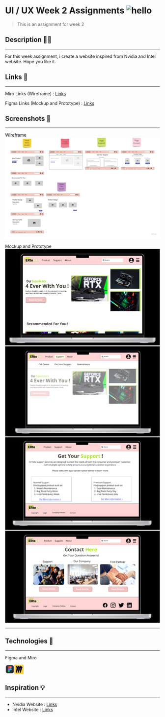 # UI / UX Week 2 Assignments <img src="https://raw.githubusercontent.com/DandiRizkyy/slackmoji/master/emoji/blob/blob-wave-gif.gif" width="50px" height="50px" alt="hello">

> This is an assignment for week 2

## Description ✍🏻

---

For this week assignment, i create a website inspired from Nvidia and Intel website. Hope you like it.

## Links 🔗

---

Miro Links (Wireframe) : [Links](https://miro.com/app/board/uXjVPuV9VO8=/?share_link_id=322368024831)

Figma Links (Mockup and Prototype) : [Links](https://www.figma.com/file/FE76JEokKsLdmsdfOVJtkM/Dandi-Rizky-Week-2?node-id=42%3A3&t=HktKNx1XIUnQk47L-1)

## Screenshots 🎨

---

Wireframe
![wireframe](/assets/wireframe.jpg)

Mockup and Prototype
![home](/assets/home-pages.png)
![dropdown](/assets/dropdown-menu.png)
![support](/assets/support-pages.png)
![contact](/assets/contact-pages.png)

---

## Technologies 🚀

---

Figma and Miro

<img height="30" title="Figma" alt="Figma" src="./assets/figma.png"><img height="30" title="Miro" alt="Miro" src="./assets/miro.png">

## Inspiration 💡

---

- Nvidia Website : [Links](https://www.nvidia.com/en-us/)
- Intel Website : [Links](https://www.intel.co.id/content/www/id/id/homepage.html)
